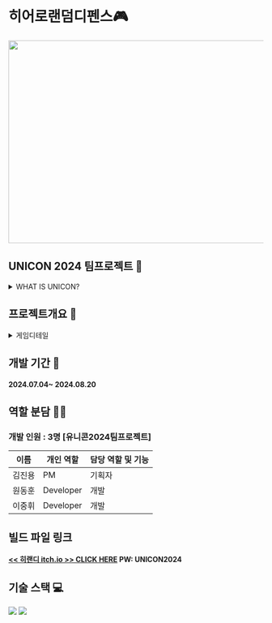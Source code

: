 # 히어로랜덤디펜스🎮
<img width="700" height="400" src="https://github.com/user-attachments/assets/f8044a8e-dcd0-495d-ba23-cc73c03133a2">

## UNICON 2024 팀프로젝트 👥
<details>
<summary>WHAT IS UNICON?</summary> 
<div markdown="1">
<br>

### [<< UNICON2024 출품작 링크>> CLICK HERE](https://unicon2024.notion.site/UNICON-2024-2efd0ae05b2948eda41b8ba445bb1cde)

<br>

<img width="1600" height="650" src="https://github.com/user-attachments/assets/ef3d5368-91c8-4d06-93ba-b43f611d78fc">
<img width="1600" height="650" src="https://github.com/user-attachments/assets/4639435f-fbd1-424a-a7a8-0fefdc76c871">

</div>
</details>

## 프로젝트개요 🔎
<details>
<summary>게임디테일</summary> 
<div markdown="1">
  
#### 게임설명1
<img width="600" src="https://github.com/user-attachments/assets/535a43a2-d9c6-43f4-b63f-aadaa18f586d">

#### 게임설명2
<img width="600" src="https://github.com/user-attachments/assets/380b801d-9e56-4b9f-b975-ffbb20f6eeea">

#### 게임설명3
<img width="600" src="https://github.com/user-attachments/assets/68f43718-c6a4-4948-9e88-a523bba2b14f">

#### 게임설명4
<img width="600" src="https://github.com/user-attachments/assets/4b345969-a196-4f28-adc5-0af179fef01e">

</div>
</details>

## 개발 기간 📅
#### 2024.07.04~ 2024.08.20

## 역할 분담 🧑‍💻
### 개발 인원 : 3명 [유니콘2024팀프로젝트]
| 이름 | 개인 역할 | 담당 역할 및 기능 |
| ------ | ---------- | ------ |
| 김진용 | PM | 기획자 |
| 원동훈 | Developer | 개발 |
| 이중휘 | Developer | 개발 |

## 빌드 파일 링크
#### [<< 히랜디 itch.io >> CLICK HERE](https://wjh9330.itch.io/herorandomdefence) PW: UNICON2024

## 기술 스택 💻
<img src="https://img.shields.io/badge/Unity-FFFFFF?style=for-the-badge&logo=Unity&logoColor=black">
<img src="https://img.shields.io/badge/csharp-512BD4?style=for-the-badge&logo=csharp&logoColor=white">
